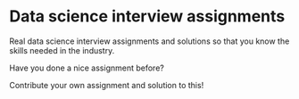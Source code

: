 # Data science interview assignments   
    
Real data science interview assignments and solutions so that you know the skills needed in the industry.    
    
Have you done a nice assignment before?   
    
Contribute your own assignment and solution to this!  
